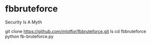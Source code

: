 # fbbruteforce
Security Is A Myth

git clone https://github.com/mlotfor/fbbruteforce.git
ls
cd fbbruteforce
python  fb-bruteforce.py 
